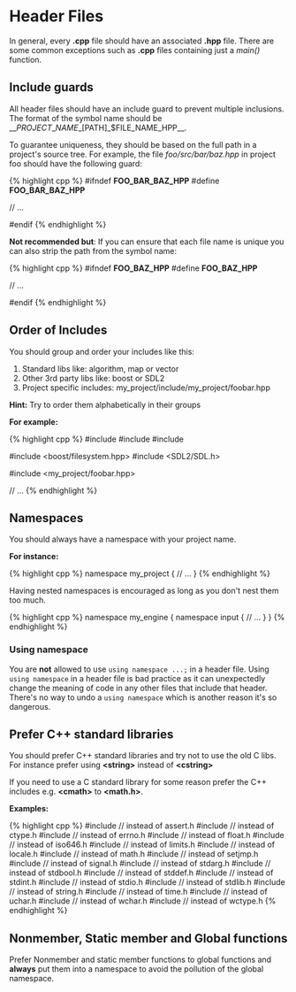 # Header Files

In general, every **.cpp** file should have an associated **.hpp** file. There are some common exceptions such as **.cpp** files containing just a _main()_ function.

## Include guards

All header files should have an include guard to prevent multiple inclusions. The format of the symbol name should be \_\_$PROJECT\_NAME\_[$PATH]\_$FILE\_NAME\_HPP\_\_.

To guarantee uniqueness, they should be based on the full path in a project's source tree. For example, the file _foo/src/bar/baz.hpp_ in project foo should have the following guard:

{% highlight cpp %}
#ifndef __FOO_BAR_BAZ_HPP__
#define __FOO_BAR_BAZ_HPP__

// ...

#endif
{% endhighlight %}

**Not recommended but**: If you can ensure that each file name is unique you can also strip the path from the symbol name:

{% highlight cpp %}
#ifndef __FOO_BAZ_HPP__
#define __FOO_BAZ_HPP__

// ...

#endif
{% endhighlight %}

## Order of Includes

You should group and order your includes like this:

1. Standard libs like: algorithm, map or vector
2. Other 3rd party libs like: boost or SDL2
3. Project specific includes: my\_project/include/my\_project/foobar.hpp

**Hint:** Try to order them alphabetically in their groups

**For example:**

{% highlight cpp %}
#include <algorithm>
#include <string>
#include <vector>

#include <boost/filesystem.hpp>
#include <SDL2/SDL.h>

#include <my_project/foobar.hpp>

// ...
{% endhighlight %}

## Namespaces

You should always have a namespace with your project name.

**For instance:**

{% highlight cpp %}
namespace my_project {
    // ...
}
{% endhighlight %}

Having nested namespaces is encouraged as long as you don't nest them too much.

{% highlight cpp %}
namespace my_engine {
    namespace input {
        // ...
    }
}
{% endhighlight %}


### Using namespace

You are **not** allowed to use ``using namespace ...;`` in a header file. Using ``using namespace`` in a header file is bad practice as it can unexpectedly change the meaning of code in any other files that include that header. There's no way to undo a ``using namespace`` which is another reason it's so dangerous.

## Prefer C++ standard libraries

You should prefer C++ standard libraries and try not to use the old C libs. For instance prefer using **\<string\>** instead of **\<cstring\>**

If you need to use a C standard library for some reason prefer the C++ includes e.g. **\<cmath\>** to **\<math.h\>**.

**Examples:**

{% highlight cpp %}
#include <cassert> // instead of assert.h
#include <cctype> // instead of ctype.h
#include <cerrno> // instead of errno.h
#include <cfloat> // instead of float.h
#include <ciso646> // instead of iso646.h
#include <climits> // instead of limits.h
#include <clocale> // instead of locale.h
#include <cmath> // instead of math.h
#include <csetjmp> // instead of setjmp.h
#include <csignal> // instead of signal.h
#include <cstdarg> // instead of stdarg.h
#include <cstdbool> // instead of stdbool.h
#include <cstddef> // instead of stddef.h
#include <cstdint> // instead of stdint.h
#include <cstdio> // instead of stdio.h
#include <cstdlib> // instead of stdlib.h
#include <cstring> // instead of string.h
#include <ctime> // instead of time.h
#include <cuchar> // instead of uchar.h
#include <cwchar> // instead of wchar.h
#include <cwctype> // instead of wctype.h
{% endhighlight %}

## Nonmember, Static member and Global functions

Prefer Nonmember and static member functions to global functions and **always** put them into a namespace to avoid the pollution of the global namespace.
